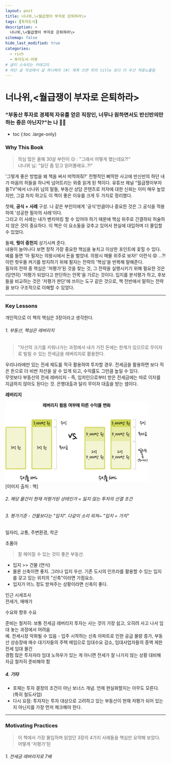 ```yaml
---
layout: post
title: 너나위,\<월급쟁이 부자로 은퇴하라\> 
tags: [투자도서]
description: >
  너나위,\<월급쟁이 부자로 은퇴하라\> 
sitemap: false
hide_last_modified: true
categories:
  - rich
  - 투자도서-리뷰
# 글이 소속되는 카테고리  
# 하단 글 작성에서 샾 하나짜리 (#) 제목 쓰면 위의 title 보다 더 우선 적용노출됨  
---
```


# 너나위,\<월급쟁이 부자로 은퇴하라\>  

### "부동산 투자로 경제적 자유를 얻은 직장인, 너무나 원하면서도 반신반의만 하는 중은 아닌지?"는 나 🤚🏼

* toc
{:toc .large-only}

### Why This Book
> 의심 많은 올해 30살 부린이 😑 : "그래서 어떻게 했는데요?!"  
> 너나위 님: "일단 좀 믿고 읽어볼래요..?!"

'그렇게 좋은 방법을 왜 책을 써서 떠먹여줘?' 전형적인 삐딱한 사고에 반신반의 하던 내가 마음의 허들을 하나씩 넘어트리는 와중 읽게 된 책이다. 유튜브 채널 "월급쟁이부자들TV"에서 너나위 님의 말들, 부동산 상담 콘텐츠로 저자에 대한 신뢰는 이미 매우 높았지만, 그걸 차치 하고도 이 책이 좋은 이유를 크게 두 가지로 정리했다.  

첫째, **공식 + 사례** 구성.
나 같은 부린이에게 '공식'만큼이나 중요한 것은 그 공식을 적용하여 '성공한 필자의 사례'이다.  
그리고 이 사례는 내가 벤치마킹 할 수 있어야 하기 때문에 핵심 위주로 간결하되 허술하지 않은 것이 중요하다. 이 책은 이 요소들을 갖추고 있어서 현실에 대입하며 더 몰입할 수 있었다.  

둘째, **뭣이 중헌지** 상기시켜 준다.  
내용이 늘어나다 보면 정작 가장 중요한 핵심을 놓치고 이상한 포인트에 꽂힐 수 있다. 예를 들면 '아 필자는 의왕시에서 돈을 벌었네. 의왕시 매물 위주로 보자!' 이런식 😟 ...?!  이런 헛우물 켜기를 방지하기 위헤 필자는 전략의 '핵심'을 반복해 말해준다.  
필자의 전략 중 핵심은 '저평가'된 것을 찾는 것, 그 전략을 실행시키기 위해 필요한 것은 (당연히) '저평가 되었다고 판단하는 안목'을 기르는 것이다. 입지를 분석평가 하고, 후보들을 비교하는 것은 '저평가 판단'에 쓰이는 도구 같은 것으로, 책 전반에서 말하는 전략을 보다 구조적으로 이해할 수 있었다.  

---

### Key Lessons  
개인적으로 이 책의 핵심은 3장이라고 생각한다.


###### 1. 부동산, 핵심은 레버리지  
> "자산의 크기를 키워나가는 과정에서 내가 가진 돈에는 한계가 있으므로 무이자로 빌릴 수 있는 전세금을 레버리지로 활용한다. 

우리나라에만 있는 전세 제도를 적극 활용하여 투자할 경우. 전세금을 활용하면 보다 적은 돈으로 더 비싼 자산을 살 수 있게 되고, 수익률도 그만큼 높일 수 있다.  
무엇보다 부동산의 전세 레버리지 - 즉, 임차인으로부터 받은 전세금에는 따로 이자를 지급하지 않아도 된다는 것. 은행대출과 달리 무이자 대출을 받는 셈이다.  

**레버리지**

<div class="main_center">
    <div>
      <img src= "/assets/img/wolbu-01.jpeg" style="width: auto; height: 250px;"> 
      <figcaption>[이미지 출처 : 책]</figcaption>
    </div>
</div>


###### 2. 해당 물건이 현재 저평가된 상태인가 = 잃지 않는 투자의 선결 조건  



###### 3. 평가기준 - 건물보다는 "입지". 다같이 소리 외쳐~ "입지 = 가치"  

일자리, 교통, 주변환경, 학군  

초품아 

> 잘 헤어질 수 있는 것이 좋은 부동산.  

* 입지 >> 건물 (연식) 
* 물론 신축이면 좋지. 그러나 입지 우선. 기존 도시의 인프라를 활용할 수 있는 입지를 갖고 있는 위치의 "신축"이라면 가점요소. 
* 입지가 어느 정도 받쳐주는 상황이라면 신축이 좋다.  

인근 시세조사  
전세가, 매매가  

수요와 향후 수요  

준비는 철저히: 보통 전세금 레버리지 투자는 사는 것이 가장 쉽고, 오히려 사고 나서 임대 놓는 과정에서 어려움  
예. 전세시장 악화될 수 있음 - 입주 시작하는 신축 아파트로 인한 공급 물량 증가, 부동산 상승장에 매수 대기자들의 주택 매임으로 임대수요 감소, 임대사업자들의 증액 제한 전세 임대 물건   
경험 많은 투자자라 임대 노하우가 있는 게 아니면 전세가 잘 나가지 않는 상황 대비해 자금 철저히 준비해야 함  

##### 4. 기타  
- 호재는 투자 결정의 조건이 아닌 보너스 개념. 언제 현실화할지는 아무도 모른다. (특히 철도사업)  
- 다시 요점: 투자자는 투자 대상으로 고려하고 있는 부동산이 현재 저평가 되어 있는지 아닌지를 가장 먼저 체크해야 한다. 

---

### Motivating Practices
> 이 책에서 가장 몰입하며 읽었던 3장의 4가지 사례들을 핵심만 요약해 보았다.  
> 어떻게 '저평가'된

###### 1. 전세금 레버리지로 7배